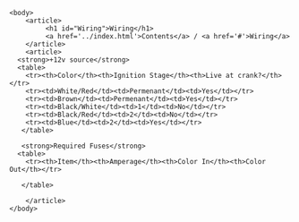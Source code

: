 <!doctype html>
<html>
	<head>
		<title>Wiring</title>
		<link rel="stylesheet" type="text/css" href="../style/main.css">
	</head>

	<body>
	  	<article>
			 <h1 id="Wiring">Wiring</h1>	
			 <a href='../index.html'>Contents</a> / <a href='#'>Wiring</a>
		</article>
		<article>	
      <strong>+12v source</strong>
      <table>
        <tr><th>Color</th><th>Ignition Stage</th><th>Live at crank?</th></tr>
        <tr><td>White/Red</td><td>Permenant</td><td>Yes</td></tr>
        <tr><td>Brown</td><td>Permenant</td><td>Yes</td></tr>
        <tr><td>Black/White</td><td>1</td><td>No</td></tr>
        <tr><td>Black/Red</td><td>2</td><td>No</td></tr>
        <tr><td>Blue</td><td>2</td><td>Yes</td></tr>
       </table>
       
       <strong>Required Fuses</strong>
      <table>
        <tr><th>Item</th><th>Amperage</th><th>Color In</th><th>Color Out</th></tr>
        
       </table>
       
		</article>
	</body>
</html>
